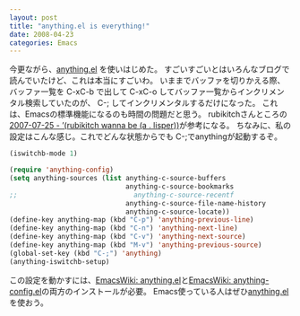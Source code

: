 ```yaml
---
layout: post
title: "anything.el is everything!"
date: 2008-04-23
categories: Emacs
---
```

今更ながら、[anything.el](http://www.emacswiki.org/cgi-bin/wiki/anything.el) を使いはじめた。
すごいすごいとはいろんなブログで読んでいたけど、これは本当にすごいわ。
いままでバッファを切りかえる際、バッファ一覧を C-xC-b で出して C-xC-o してバッファ一覧からインクリメンタル検索していたのが、
C-; してインクリメンタルするだけになった。
これは、Emacsの標準機能になるのも時間の問題だと思う。
rubikitchさんところの[2007-07-25 - ’(rubikitch wanna be (a . lisper))](http://d.hatena.ne.jp/rubikitch/20070725)が参考になる。
ちなみに、私の設定はこんな感じ。これでどんな状態からでも C-;でanythingが起動するぞ。
```lisp
(iswitchb-mode 1)

(require 'anything-config)
(setq anything-sources (list anything-c-source-buffers
                             anything-c-source-bookmarks
;;                             anything-c-source-recentf
                             anything-c-source-file-name-history
                             anything-c-source-locate))
(define-key anything-map (kbd "C-p") 'anything-previous-line)
(define-key anything-map (kbd "C-n") 'anything-next-line)
(define-key anything-map (kbd "C-v") 'anything-next-source)
(define-key anything-map (kbd "M-v") 'anything-previous-source)
(global-set-key (kbd "C-;") 'anything)
(anything-iswitchb-setup)
```
この設定を動かすには、[EmacsWiki: anything.el](http://www.emacswiki.org/cgi-bin/wiki/anything.el)と[EmacsWiki: anything-config.el](http://www.emacswiki.org/cgi-bin/wiki/anything-config.el)の両方のインストールが必要。
Emacs使っている人はぜひ[anything.el](http://www.emacswiki.org/cgi-bin/wiki/anything.el) を使おう。
